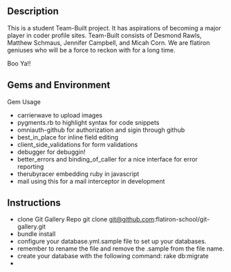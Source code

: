 ## Description

  This is a student Team-Built project. It has aspirations of becoming a major player in coder profile sites.
  Team-Built consists of Desmond Rawls, Matthew Schmaus, Jennifer Campbell, and Micah Corn. We are flatiron geniuses who will be a force to reckon with for a long time.

  Boo Ya!!



## Gems and Environment 

Gem Usage
- carrierwave to upload images
- pygments.rb to highlight syntax for code snippets
- omniauth-github for authorization and sigin through github
- best_in_place for inline field editing
- client_side_validations for form validations
- debugger for debuggin!
- better_errors and binding_of_caller for a nice interface for error reporting
- therubyracer embedding ruby in javascript
- mail using this for a mail interceptor in development

## Instructions

- clone Git Gallery Repo
    git clone git@github.com:flatiron-school/git-gallery.git
- bundle install
- configure your database.yml.sample file to set up your databases.
- remember to rename the file and remove the .sample from the file name.
- create your database with the following command:
    rake db:migrate 
-
